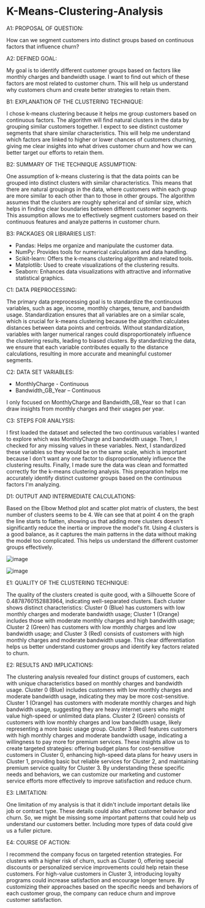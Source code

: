 # K-Means-Clustering-Analysis

A1: PROPOSAL OF QUESTION:

How can we segment customers into distinct groups based on continuous factors that influence churn?


A2: DEFINED GOAL:

My goal is to identify different customer groups based on factors like monthly charges and bandwidth usage. I want to find out which of these factors are most related to customer churn. This will help us understand why customers churn and create better strategies to retain them.
 
B1: EXPLANATION OF THE CLUSTERING TECHNIQUE:

I chose k-means clustering because it helps me group customers based on continuous factors. The algorithm will find natural clusters in the data by grouping similar customers together. I expect to see distinct customer segments that share similar characteristics. This will help me understand which factors are linked to higher or lower chances of customers churning, giving me clear insights into what drives customer churn and how we can better target our efforts to retain them.

B2: SUMMARY OF THE TECHNIQUE ASSUMPTION:

One assumption of k-means clustering is that the data points can be grouped into distinct clusters with similar characteristics. This means that there are natural groupings in the data, where customers within each group are more similar to each other than to those in other groups. The algorithm assumes that the clusters are roughly spherical and of similar size, which helps in finding clear boundaries between different customer segments. This assumption allows me to effectively segment customers based on their continuous features and analyze patterns in customer churn.

B3: PACKAGES OR LIBRARIES LIST:

- Pandas: Helps me organize and manipulate the customer data.
- NumPy: Provides tools for numerical calculations and data handling.
- Scikit-learn: Offers the k-means clustering algorithm and related tools.
- Matplotlib: Used to create visualizations of the clustering results.
- Seaborn: Enhances data visualizations with attractive and informative statistical graphics.
 
C1: DATA PREPROCESSING:

The primary data preprocessing goal is to standardize the continuous variables, such as age, income, monthly charges, tenure, and bandwidth usage. Standardization ensures that all variables are on a similar scale, which is crucial for k-means clustering because the algorithm calculates distances between data points and centroids. Without standardization, variables with larger numerical ranges could disproportionately influence the clustering results, leading to biased clusters. By standardizing the data, we ensure that each variable contributes equally to the distance calculations, resulting in more accurate and meaningful customer segments.

C2: DATA SET VARIABLES:

- MonthlyCharge - Continuous
- Bandwidth_GB_Year – Continuous
  
I only focused on MonthlyCharge and Bandwidth_GB_Year so that I can draw insights from monthly charges and their usages per year.

C3: STEPS FOR ANALYSIS:

I first loaded the dataset and selected the two continuous variables I wanted to explore which was MonthlyCharge and bandwidth usage. Then, I checked for any missing values in these variables. Next, I standardized these variables so they would be on the same scale, which is important because I don't want any one factor to disproportionately influence the clustering results. Finally, I made sure the data was clean and formatted correctly for the k-means clustering analysis. This preparation helps me accurately identify distinct customer groups based on the continuous factors I'm analyzing.

D1: OUTPUT AND INTERMEDIATE CALCULATIONS:

Based on the Elbow Method plot and scatter plot matrix of clusters, the best number of clusters seems to be 4. We can see that at point 4 on the graph the line starts to flatten, showing us that adding more clusters doesn't significantly reduce the inertia or improve the model's fit. Using 4 clusters is a good balance, as it captures the main patterns in the data without making the model too complicated. This helps us understand the different customer groups effectively.


![image](https://github.com/user-attachments/assets/73dba497-63e9-4304-858b-1e342e7e2753)


![image](https://github.com/user-attachments/assets/cffcf578-e989-449a-a968-411ea0f07dba)

E1: QUALITY OF THE CLUSTERING TECHNIQUE:

The quality of the clusters created is quite good, with a Silhouette Score of 0.4878760152883964, indicating well-separated clusters. Each cluster shows distinct characteristics: Cluster 0 (Blue) has customers with low monthly charges and moderate bandwidth usage; Cluster 1 (Orange) includes those with moderate monthly charges and high bandwidth usage; Cluster 2 (Green) has customers with low monthly charges and low bandwidth usage; and Cluster 3 (Red) consists of customers with high monthly charges and moderate bandwidth usage. This clear differentiation helps us better understand customer groups and identify key factors related to churn.


E2: RESULTS AND IMPLICATIONS:

The clustering analysis revealed four distinct groups of customers, each with unique characteristics based on monthly charges and bandwidth usage. Cluster 0 (Blue) includes customers with low monthly charges and moderate bandwidth usage, indicating they may be more cost-sensitive. Cluster 1 (Orange) has customers with moderate monthly charges and high bandwidth usage, suggesting they are heavy internet users who might value high-speed or unlimited data plans. Cluster 2 (Green) consists of customers with low monthly charges and low bandwidth usage, likely representing a more basic usage group. Cluster 3 (Red) features customers with high monthly charges and moderate bandwidth usage, indicating a willingness to pay more for premium services. These insights allow us to create targeted strategies: offering budget plans for cost-sensitive customers in Cluster 0, enhancing high-speed data plans for heavy users in Cluster 1, providing basic but reliable services for Cluster 2, and maintaining premium service quality for Cluster 3. By understanding these specific needs and behaviors, we can customize our marketing and customer service efforts more effectively to improve satisfaction and reduce churn.


E3: LIMITATION:

One limitation of my analysis is that it didn't include important details like job or contract type. These details could also affect customer behavior and churn. So, we might be missing some important patterns that could help us understand our customers better. Including more types of data could give us a fuller picture.


E4: COURSE OF ACTION:

I recommend the company focus on targeted retention strategies. For clusters with a higher risk of churn, such as Cluster 0, offering special discounts or personalized service improvements could help retain these customers. For high-value customers in Cluster 3, introducing loyalty programs could increase satisfaction and encourage longer tenure. By customizing their approaches based on the specific needs and behaviors of each customer group, the company can reduce churn and improve customer satisfaction.




























